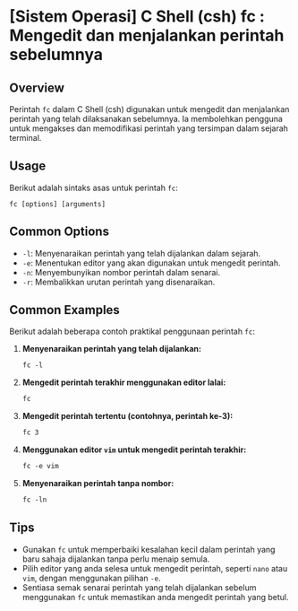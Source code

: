 # [Sistem Operasi] C Shell (csh) fc <Penggunaan setara>: Mengedit dan menjalankan perintah sebelumnya

## Overview
Perintah `fc` dalam C Shell (csh) digunakan untuk mengedit dan menjalankan perintah yang telah dilaksanakan sebelumnya. Ia membolehkan pengguna untuk mengakses dan memodifikasi perintah yang tersimpan dalam sejarah terminal.

## Usage
Berikut adalah sintaks asas untuk perintah `fc`:

```
fc [options] [arguments]
```

## Common Options
- `-l`: Menyenaraikan perintah yang telah dijalankan dalam sejarah.
- `-e`: Menentukan editor yang akan digunakan untuk mengedit perintah.
- `-n`: Menyembunyikan nombor perintah dalam senarai.
- `-r`: Membalikkan urutan perintah yang disenaraikan.

## Common Examples
Berikut adalah beberapa contoh praktikal penggunaan perintah `fc`:

1. **Menyenaraikan perintah yang telah dijalankan:**
   ```csh
   fc -l
   ```

2. **Mengedit perintah terakhir menggunakan editor lalai:**
   ```csh
   fc
   ```

3. **Mengedit perintah tertentu (contohnya, perintah ke-3):**
   ```csh
   fc 3
   ```

4. **Menggunakan editor `vim` untuk mengedit perintah terakhir:**
   ```csh
   fc -e vim
   ```

5. **Menyenaraikan perintah tanpa nombor:**
   ```csh
   fc -ln
   ```

## Tips
- Gunakan `fc` untuk memperbaiki kesalahan kecil dalam perintah yang baru sahaja dijalankan tanpa perlu menaip semula.
- Pilih editor yang anda selesa untuk mengedit perintah, seperti `nano` atau `vim`, dengan menggunakan pilihan `-e`.
- Sentiasa semak senarai perintah yang telah dijalankan sebelum menggunakan `fc` untuk memastikan anda mengedit perintah yang betul.